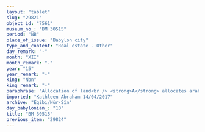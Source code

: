 ```yaml
---
layout: "tablet"
slug: "29821"
object_id: "7561"
museum_no_: "BM 30515"
period: "NB"
place_of_issue: "Babylon city"
type_and_content: "Real estate - Other"
day_remark: "-"
month: "XII"
month_remark: "-"
year: "15"
year_remark: "-"
king: "Nbn"
king_remark: "-"
paraphrase: "Allocation of land<br /> <strong>A</strong> allocates arable land located in Erasu (= village, town?, uncl.) to <strong><sup>f</sup>B</strong>, not including the 1/4 share of land that she owns together with her brother.<br /> &nbsp;<br /> <strong>A </strong>= Marduk-bāni-zēri/Etellu//Bēl-ēṭir; <strong><sup>f</sup>B</strong> = <sup>f</sup>Bu&rsquo;ītu"
imported: "Kathleen Abraham 14/04/2017"
archive: "Egibi/Nūr-Sîn"
day_babylonian_: "10"
title: "BM 30515"
previous_item: "29824"
---
```

